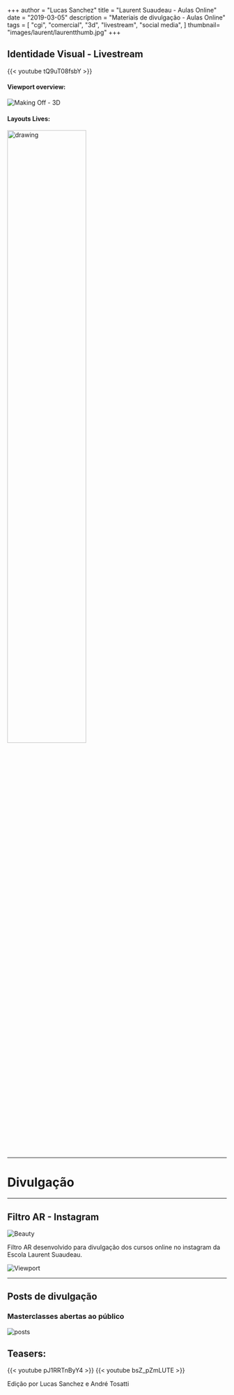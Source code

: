  +++
author = "Lucas Sanchez"
title = "Laurent Suaudeau - Aulas Online"
date = "2019-03-05"
description = "Materiais de divulgação - Aulas Online"
tags = [
    "cgi",
    "comercial",
    "3d",
    "livestream",
    "social media",
]
thumbnail= "images/laurent/laurentthumb.jpg"
+++

## Identidade Visual - Livestream

{{< youtube tQ9uT08fsbY >}}

#### Viewport overview:

![Making Off - 3D](/images/laurent/3dMO.jpg)


#### Layouts Lives:

<img src="/images/laurent/laurentLO.GIF" alt="drawing" width="60%"/>



---
# Divulgação
---
## Filtro AR - Instagram

![Beauty](/images/laurent/arLS01.jpg)

Filtro AR desenvolvido para divulgação dos cursos online no instagram da Escola Laurent Suaudeau.

<!--![Aplicado](/images/laurent/arLS02.jpg)-->

![Viewport](/images/laurent/arLS03.jpg)

---


## Posts de divulgação

### Masterclasses abertas ao público

![posts](/images/laurent/insta.png)

## Teasers:

{{< youtube pJ1RRTnByY4 >}}
{{< youtube bsZ_pZmLUTE >}}

Edição por Lucas Sanchez e André Tosatti

